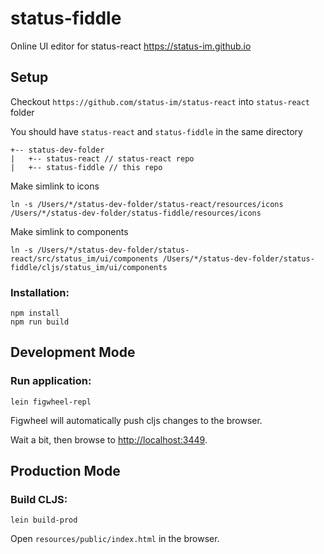 # status-fiddle

Online UI editor for status-react https://status-im.github.io

## Setup

Checkout `https://github.com/status-im/status-react` into `status-react` folder 

You should have `status-react` and `status-fiddle` in the same directory

```
+-- status-dev-folder
|   +-- status-react // status-react repo 
|   +-- status-fiddle // this repo

```

Make simlink to icons  

```
ln -s /Users/*/status-dev-folder/status-react/resources/icons /Users/*/status-dev-folder/status-fiddle/resources/icons
```

Make simlink to components  

```
ln -s /Users/*/status-dev-folder/status-react/src/status_im/ui/components /Users/*/status-dev-folder/status-fiddle/cljs/status_im/ui/components
```

### Installation:

```
npm install
npm run build
```

## Development Mode

### Run application:

```
lein figwheel-repl
```

Figwheel will automatically push cljs changes to the browser.

Wait a bit, then browse to [http://localhost:3449](http://localhost:3449).

## Production Mode

### Build CLJS:

```
lein build-prod
```

Open `resources/public/index.html` in the browser.
